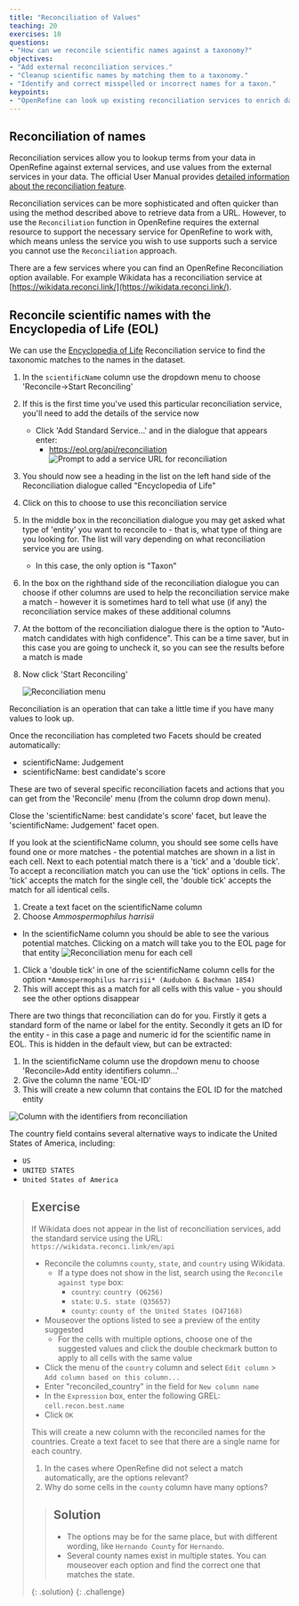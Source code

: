 ```yaml
---
title: "Reconciliation of Values"
teaching: 20
exercises: 10
questions:
- "How can we reconcile scientific names against a taxonomy?"
objectives:
- "Add external reconciliation services."
- "Cleanup scientific names by matching them to a taxonomy."
- "Identify and correct misspelled or incorrect names for a taxon."
keypoints:
- "OpenRefine can look up existing reconciliation services to enrich data"
---
```


## Reconciliation of names

Reconciliation services allow you to lookup terms from your data in OpenRefine against external services, and use values from the external services in your data. The official User Manual provides [detailed information about the reconciliation feature](https://docs.openrefine.org/manual/reconciling).

Reconciliation services can be more sophisticated and often quicker than using the method described above to retrieve data from a URL. However, to use the `Reconciliation` function in OpenRefine requires the external resource to support the necessary service for OpenRefine to work with, which means unless the service you wish to use supports such a service you cannot use the `Reconciliation` approach.

There are a few services where you can find an OpenRefine Reconciliation option available. For example Wikidata has a reconciliation service at [https://wikidata.reconci.link/](https://wikidata.reconci.link/).

## Reconcile scientific names with the Encyclopedia of Life (EOL)

We can use the [Encyclopedia of Life](https://eol.org/) Reconciliation service to find the taxonomic matches to the names in the dataset.

1. In the `scientificName` column use the dropdown menu to choose 'Reconcile->Start Reconciling'
1. If this is the first time you've used this particular reconciliation service, you'll need to add the details of the service now
    * Click 'Add Standard Service...' and in the dialogue that appears enter:
        * https://eol.org/api/reconciliation
         ![Prompt to add a service URL for reconciliation](../fig/or362-reconcile-add.png)
1. You should now see a heading in the list on the left hand side of the Reconciliation dialogue called "Encyclopedia of Life"
1. Click on this to choose to use this reconciliation service
1. In the middle box in the reconciliation dialogue you may get asked what type of 'entity' you want to reconcile to - that is, what type of thing are you looking for. The list will vary depending on what reconciliation service you are using.
    * In this case, the only option is "Taxon"
1. In the box on the righthand side of the reconciliation dialogue you can choose if other columns are used to help the reconciliation service make a match - however it is sometimes hard to tell what use (if any) the reconciliation service makes of these additional columns
1. At the bottom of the reconciliation dialogue there is the option to "Auto-match candidates with high confidence". This can be a time saver, but in this case you are going to uncheck it, so you can see the results before a match is made
1. Now click 'Start Reconciling'

   ![Reconciliation menu](../fig/or362-reconcile.png)

Reconciliation is an operation that can take a little time if you have many values to look up.

Once the reconciliation has completed two Facets should be created automatically:

* scientificName: Judgement
* scientificName: best candidate's score

These are two of several specific reconciliation facets and actions that you can get from the 'Reconcile' menu (from the column drop down menu).

Close the 'scientificName: best candidate's score' facet, but leave the 'scientificName: Judgement' facet open.

If you look at the scientificName column, you should see some cells have found one or more matches - the potential matches are shown in a list in each cell. Next to each potential match there is a 'tick' and a 'double tick'. To accept a reconciliation match you can use the 'tick' options in cells. The 'tick' accepts the match for the single cell, the 'double tick' accepts the match for all identical cells.

1. Create a text facet on the scientificName column
1. Choose *Ammospermophilus harrisii*
  * In the scientificName column you should be able to see the various potential matches. Clicking on a match will take you to the EOL page for that entity
  ![Reconciliation menu for each cell](../fig/or362-reconcile-results.png)
1. Click a 'double tick' in one of the scientificName column cells for the option `*Ammospermophilus harrisii* (Audubon & Bachman 1854)`
1. This will accept this as a match for all cells with this value - you should see the other options disappear

There are two things that reconciliation can do for you. Firstly it gets a standard form of the name or label for the entity. Secondly it gets an ID for the entity - in this case a page and numeric id for the scientific name in EOL. This is hidden in the default view, but can be extracted:

1. In the scientificName column use the dropdown menu to choose 'Reconcile` > `Add entity identifiers column...'
1. Give the column the name 'EOL-ID'
1. This will create a new column that contains the EOL ID for the matched entity

  ![Column with the identifiers from reconciliation](../fig/or362-reconcile-id.png)

The country field contains several alternative ways to indicate the United States of America, including:

* `US`
* `UNITED STATES`
* `United States of America`

> ## Exercise
>
> If Wikidata does not appear in the list of reconciliation services, add the standard service using the URL: `https://wikidata.reconci.link/en/api`
>
> * Reconcile the columns `county`, `state`, and `country` using Wikidata.
>   * If a type does not show in the list, search using the `Reconcile against type` box:
>     * `country`: `country (Q6256)`
>     * `state`: `U.S. state (Q35657)`
>     * `county`: `county of the United States (Q47168)`
> * Mouseover the options listed to see a preview of the entity suggested
>   * For the cells with multiple options, choose one of the suggested values and click the double checkmark button to apply to all cells with the same value
> * Click the menu of the `country` column and select `Edit column` > `Add column based on this column...`
> * Enter "reconciled_country" in the field for `New column name`
> * In the `Expression` box, enter the following GREL: `cell.recon.best.name`
> * Click `OK`
>
> This will create a new column with the reconciled names for the countries. Create a text facet to see that there are a single name for each country.
>
> 1. In the cases where OpenRefine did not select a match automatically, are the options relevant?
> 1. Why do some cells in the `county` column have many options?
>
> > ## Solution
> > * The options may be for the same place, but with different wording, like `Hernando County` for `Hernando`.
> > * Several county names exist in multiple states. You can mouseover each option and find the correct one that matches the state.
> >
> {: .solution}
{: .challenge}
